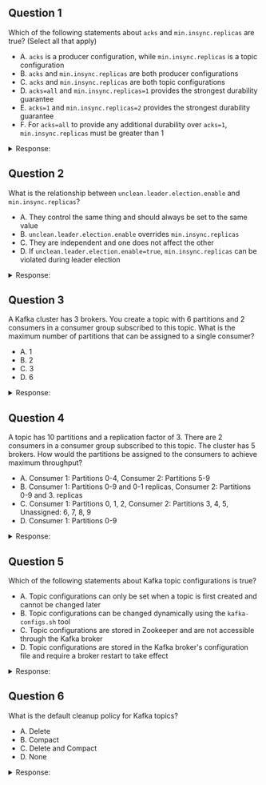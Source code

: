 ## Question 1

Which of the following statements about `acks` and `min.insync.replicas` are true? (Select all that apply)

- A. `acks` is a producer configuration, while `min.insync.replicas` is a topic configuration
- B. `acks` and `min.insync.replicas` are both producer configurations
- C. `acks` and `min.insync.replicas` are both topic configurations
- D. `acks=all` and `min.insync.replicas=1` provides the strongest durability guarantee
- E. `acks=1` and `min.insync.replicas=2` provides the strongest durability guarantee
- F. For `acks=all` to provide any additional durability over `acks=1`, `min.insync.replicas` must be greater than 1

<details>
<summary>Response:</summary> 

**Answer:** A, F

**Explanation:**
`acks` and `min.insync.replicas` are two crucial configurations in Kafka that work together to control the durability of writes:

- `acks` is a producer configuration that specifies how many acknowledgments the producer requires the leader to have received before considering a write successful.
- `min.insync.replicas` is a topic-level configuration (which can also be set as a broker default) that specifies the minimum number of replicas that must acknowledge a write for the write to be considered successful.

For `acks=all` to provide any additional durability guarantee over `acks=1`, `min.insync.replicas` must be set to a value greater than 1. If `min.insync.replicas=1`, then `acks=all` and `acks=1` are effectively equivalent, as the leader will acknowledge the write as soon as it has been written to its own log, regardless of the state of the followers.

- B and C are incorrect because `acks` and `min.insync.replicas` are configurations at different levels (producer and topic/broker, respectively).
- D is incorrect because `acks=all` with `min.insync.replicas=1` is no stronger than `acks=1`.
- E is incorrect because `acks=1` does not interact with `min.insync.replicas` at all, so this combination does not provide the strongest durability guarantee.

</details>

## Question 2

What is the relationship between `unclean.leader.election.enable` and `min.insync.replicas`?

- A. They control the same thing and should always be set to the same value
- B. `unclean.leader.election.enable` overrides `min.insync.replicas`
- C. They are independent and one does not affect the other
- D. If `unclean.leader.election.enable=true`, `min.insync.replicas` can be violated during leader election

<details>
<summary>Response:</summary> 

**Answer:** D

**Explanation:**
`unclean.leader.election.enable` and `min.insync.replicas` are two Kafka configurations that can interact in certain scenarios:

- `unclean.leader.election.enable` is a broker configuration that controls whether a replica that is out of sync with the leader can be elected as the new leader if the existing leader fails.
- `min.insync.replicas` is a topic-level configuration that specifies the minimum number of replicas that must be in-sync with the leader for writes to succeed.

Normally, a replica that is not fully in-sync with the leader cannot be elected as the new leader. This protects against data loss, as an out-of-sync replica may be missing some of the latest messages.

However, if `unclean.leader.election.enable` is set to `true`, this protection is disabled. In this case, if all the in-sync replicas fail and only out-of-sync replicas remain, one of those out-of-sync replicas can be elected as the new leader. This can violate `min.insync.replicas` and potentially lead to data loss, but it allows the partition to remain available.

- A and C are incorrect because the two configurations do not control the same thing and they are not completely independent.
- B is incorrect because `unclean.leader.election.enable` does not override `min.insync.replicas`, it just allows it to be violated in certain edge cases.

</details>

## Question 3

A Kafka cluster has 3 brokers. You create a topic with 6 partitions and 2 consumers in a consumer group subscribed to this topic. What is the maximum number of partitions that can be assigned to a single consumer?

- A. 1
- B. 2
- C. 3
- D. 6

<details>
<summary>Response:</summary> 

**Answer:** D

**Explanation:**
In Kafka, the number of partitions assigned to each consumer in a consumer group depends on the total number of partitions and the number of consumers. Kafka's goal is to evenly distribute partitions among consumers, but if there are more partitions than consumers, some consumers will necessarily handle more partitions.

In this case, with 6 partitions and 2 consumers, the maximum number of partitions that can be assigned to a single consumer is 6. This would happen if one consumer is assigned 4 partitions and the other is assigned 2 partitions.

It's important to note that having more partitions than consumers is a valid and common configuration. It allows for adding more consumers later to scale out consumption throughput.

- A, B, and C are incorrect because they do not represent the maximum possible assignment. With 6 partitions and 2 consumers, it's possible for a consumer to be assigned more than 3 partitions.

</details>

## Question 4

A topic has 10 partitions and a replication factor of 3. There are 2 consumers in a consumer group subscribed to this topic. The cluster has 5 brokers. How would the partitions be assigned to the consumers to achieve maximum throughput?

- A. Consumer 1: Partitions 0-4, Consumer 2: Partitions 5-9
- B. Consumer 1: Partitions 0-9 and 0-1 replicas, Consumer 2: Partitions 0-9 and 3. replicas
- C. Consumer 1: Partitions 0, 1, 2, Consumer 2: Partitions 3, 4, 5, Unassigned: 6, 7, 8, 9
- D. Consumer 1: Partitions 0-9

<details>
<summary>Response:</summary> 

**Answer:** A

**Explanation:**
To achieve maximum throughput, Kafka aims to evenly distribute the partitions among the available consumers in a consumer group. This allows for parallel consumption of data.

In this case, with 10 partitions and 2 consumers, the optimal distribution for maximum throughput is:

- Consumer 1: Partitions 0, 1, 2, 3, 4
- Consumer 2: Partitions 5, 6, 7, 8, 9

This way, each consumer handles 5 partitions, and all partitions are being consumed concurrently.

The replication factor and the number of brokers do not directly affect the partition assignment to consumers. The replication factor is about data durability and the number of brokers is about the cluster's capacity, but the consumer-partition assignment is handled independently by the consumer group coordinator.

- B is not acceptable because consumer groups do not consume from different replicas.
- C is suboptimal because it leaves some partitions unassigned, reducing total throughput.
- D is incorrect because it assigns all partitions to a single consumer, eliminating the benefits of parallel consumption.

</details>

## Question 5

Which of the following statements about Kafka topic configurations is true?

- A. Topic configurations can only be set when a topic is first created and cannot be changed later
- B. Topic configurations can be changed dynamically using the `kafka-configs.sh` tool
- C. Topic configurations are stored in Zookeeper and are not accessible through the Kafka broker
- D. Topic configurations are stored in the Kafka broker's configuration file and require a broker restart to take effect

<details>
<summary>Response:</summary> 

**Answer:** B

**Explanation:**
In Kafka, topic configurations can be changed dynamically using the `kafka-configs.sh` tool without requiring a broker restart.

Kafka provides a way to modify topic configurations on the fly through the `kafka-configs.sh` command-line tool. This tool allows you to alter topic configurations such as retention policy, replication factor, and other topic-level settings.

When you modify a topic configuration using `kafka-configs.sh`:

1. The updated configuration is stored in Zookeeper.
2. The Kafka brokers read the updated configuration from Zookeeper and apply the changes to the topic.
3. The changes take effect immediately without requiring a restart of the Kafka brokers.

This dynamic configuration capability allows for flexibility in managing topic settings without impacting the availability of the Kafka cluster.

Statement A is incorrect because topic configurations can be changed after a topic is created. You don't have to define all configurations upfront and stick with them permanently.

Statement C is partially correct but incomplete. Topic configurations are indeed stored in Zookeeper, but they are also accessible through the Kafka brokers. The brokers read the configurations from Zookeeper and apply them to the topics.

Statement D is incorrect because topic configurations are not stored in the broker's configuration file. They are stored in Zookeeper, and changes do not require a broker restart.

</details>

## Question 6

What is the default cleanup policy for Kafka topics?

- A. Delete
- B. Compact
- C. Delete and Compact
- D. None

<details>
<summary>Response:</summary> 

**Answer:** A


**Explanation:**
The default cleanup policy for Kafka topics is "Delete".

In Kafka, the cleanup policy determines how Kafka handles old log segments when the retention time or size limit is reached. There are two cleanup policies available:

1. Delete: This is the default policy. When the retention time or size limit is reached, Kafka deletes old log segments to free up space. This means that old messages are permanently removed based on the retention configuration.

2. Compact: With the compact policy, Kafka periodically compacts the log by removing obsolete records based on the message key. If a key appears multiple times in the log, only the latest value is retained, and the older duplicates are discarded. This is useful for maintaining a changelog or snapshot of the latest state for each key.

- B. default, when you create a new topic in Kafka, the cleanup policy is set to "Delete". This means that Kafka will automatically delete old log segments based on the retention time or size limit configured for the topic.

If you want to use the "Compact" policy for a topic, you need to explicitly set it using the topic configuration `cleanup.policy=compact`. This can be done when creating the topic or by modifying the topic configuration later.

Statements B and C are incorrect because they do not represent the default cleanup policy. "Compact" is not the default, and "Delete and Compact" is not a valid cleanup policy option.

Statement D is incorrect because Kafka does have a default cleanup policy, which is "Delete". It is not the case that no cleanup policy is set by default.

</details>